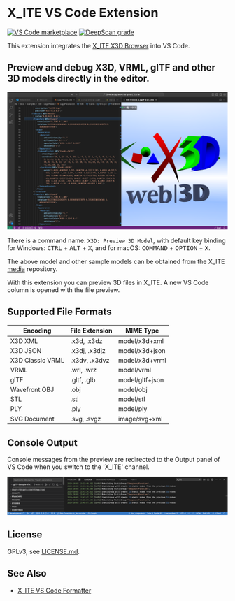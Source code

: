 # X_ITE VS Code Extension

[![VS Code marketplace](https://img.shields.io/static/v1?label=VS%20Code%20Marketplace&message=x-ite-vscode&color=blue)](https://marketplace.visualstudio.com/items?itemName=create3000.x-ite-vscode)
[![DeepScan grade](https://deepscan.io/api/teams/23540/projects/28575/branches/920521/badge/grade.svg)](https://deepscan.io/dashboard#view=project&tid=23540&pid=28575&bid=920521)

This extension integrates the [X_ITE X3D Browser](https://create3000.github.io/x_ite/) into VS Code.

## Preview and debug X3D, VRML, glTF and other 3D models directly in the editor.

![X3D Logo Pieces](images/logo-pieces.png)

There is a command name: `X3D: Preview 3D Model`, with default key binding for Windows: <kbd>CTRL</kbd> + <kbd>ALT</kbd> + <kbd>X</kbd>, and for macOS: <kbd>COMMAND</kbd> + <kbd>OPTION</kbd> + <kbd>X</kbd>.

The above model and other sample models can be obtained from the X_ITE [media](https://github.com/create3000/media/tree/main/docs/examples) repository.

With this extension you can preview 3D files in X_ITE. A new VS Code column is opened with the file preview.

## Supported File Formats

| Encoding         | File Extension | MIME Type       |
|------------------|----------------|-----------------|
| X3D XML          | .x3d, .x3dz    | model/x3d+xml   |
| X3D JSON         | .x3dj, .x3djz  | model/x3d+json  |
| X3D Classic VRML | .x3dv, .x3dvz  | model/x3d+vrml  |
| VRML             | .wrl, .wrz     | model/vrml      |
| glTF             | .gltf, .glb    | model/gltf+json |
| Wavefront OBJ    | .obj           | model/obj       |
| STL              | .stl           | model/stl       |
| PLY              | .ply           | model/ply       |
| SVG Document     | .svg, .svgz    | image/svg+xml   |

## Console Output

Console messages from the preview are redirected to the Output panel of VS Code when you switch to the 'X_ITE' channel.

![Output](images/output.png)

## License

GPLv3, see [LICENSE.md](LICENSE.md).

## See Also

* [X_ITE VS Code Formatter](https://marketplace.visualstudio.com/items?itemName=create3000.x-ite-vscode-formatter)

